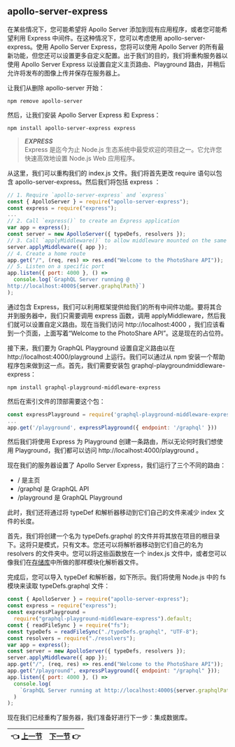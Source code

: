 ## apollo-server-express

在某些情况下，您可能希望将 Apollo Server 添加到现有应用程序，或者您可能希望利用 Express 中间件。在这种情况下，您可以考虑使用 apollo-server-express。使用 Apollo Server Express，您将可以使用 Apollo Server 的所有最新功能，但您还可以设置更多自定义配置。出于我们的目的，我们将重构服务器以使用 Apollo Server Express 以设置自定义主页路由、Playground 路由，并稍后允许将发布的图像上传并保存在服务器上。

让我们从删除 apollo-server 开始：

```
npm remove apollo-server
```

然后，让我们安装 Apollo Server Express 和 Express：

```
npm install apollo-server-express express
```

> _**EXPRESS**_  
> Express 是迄今为止 Node.js 生态系统中最受欢迎的项目之一。它允许您快速高效地设置 Node.js Web 应用程序。

从这里，我们可以重构我们的 index.js 文件。我们将首先更改 require 语句以包含 apollo-server-express。然后我们将包括 express ：

``` javascript
// 1. Require `apollo-server-express` and `express`
const { ApolloServer } = require("apollo-server-express");
const express = require("express");
...
// 2. Call `express()` to create an Express application
var app = express();
const server = new ApolloServer({ typeDefs, resolvers });
// 3. Call `applyMiddleware()` to allow middleware mounted on the same path
server.applyMiddleware({ app });
// 4. Create a home route
app.get("/", (req, res) => res.end("Welcome to the PhotoShare API"));
// 5. Listen on a specific port
app.listen({ port: 4000 }, () =>
  console.log(`GraphQL Server running @
http://localhost:4000${server.graphqlPath}`)
);
```

通过包含 Express，我们可以利用框架提供给我们的所有中间件功能。要将其合并到服务器中，我们只需要调用 express 函数，调用 applyMiddleware，然后我们就可以设置自定义路由。现在当我们访问 http://localhost:4000 ，我们应该看到一个页面，上面写着“Welcome to the PhotoShare API”。这是现在的占位符。

接下来，我们要为 GraphQL Playground 设置自定义路由以在 http://localhost:4000/playground 上运行。我们可以通过从 npm 安装一个帮助程序包来做到这一点。首先，我们需要安装包 graphql-playgroundmiddleware-express：

```
npm install graphql-playground-middleware-express
```

然后在索引文件的顶部需要这个包：

``` javascript
const expressPlayground = require('graphql-playground-middleware-express').default
...
app.get('/playground', expressPlayground({ endpoint: '/graphql' }))
```

然后我们将使用 Express 为 Playground 创建一条路由，所以无论何时我们想使用 Playground，我们都可以访问 http://localhost:4000/playground 。

现在我们的服务器设置了 Apollo Server Express，我们运行了三个不同的路由：

- / 是主页
- /graphql 是 GraphQL API
- /playground 是 GraphQL Playground

此时，我们还将通过将 typeDef 和解析器移动到它们自己的文件来减少 index 文件的长度。

首先，我们将创建一个名为 typeDefs.graphql 的文件并将其放在项目的根目录下。这将只是模式，只有文本。您还可以将解析器移动到它们自己的名为 resolvers 的文件夹中。您可以将这些函数放在一个 index.js 文件中，或者您可以像我们在[存储库](/ch05_00.md)中所做的那样模块化解析器文件。

完成后，您可以导入 typeDef 和解析器，如下所示。我们将使用 Node.js 中的 fs 模块来读取 typeDefs.graphql 文件：

``` javascript
const { ApolloServer } = require("apollo-server-express");
const express = require("express");
const expressPlayground =
  require("graphql-playground-middleware-express").default;
const { readFileSync } = require("fs");
const typeDefs = readFileSync("./typeDefs.graphql", "UTF-8");
const resolvers = require("./resolvers");
var app = express();
const server = new ApolloServer({ typeDefs, resolvers });
server.applyMiddleware({ app });
app.get("/", (req, res) => res.end("Welcome to the PhotoShare API"));
app.get("/playground", expressPlayground({ endpoint: "/graphql" }));
app.listen({ port: 4000 }, () =>
  console.log(
    `GraphQL Server running at http://localhost:4000${server.graphqlPath}`
  )
);
```

现在我们已经重构了服务器，我们准备好进行下一步：集成数据库。

| :point_left: [上一节](/ch05_02.md) | [下一节](/ch05_04.md) :point_right: |
| - | - |
